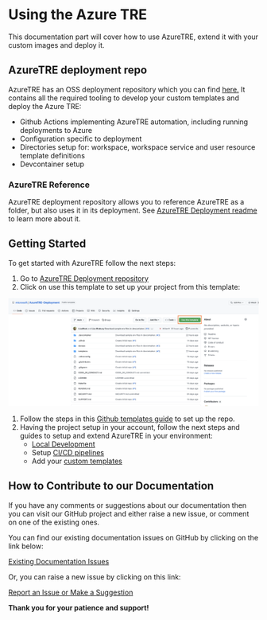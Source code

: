 # Using the Azure TRE

This documentation part will cover how to use AzureTRE, extend it with your custom images and deploy it.

## AzureTRE deployment repo

AzureTRE has an OSS deployment repository which you can find [here.](https://github.com/microsoft/AzureTRE-Deployment)
It contains all the required tooling to develop your custom templates and deploy the Azure TRE:

- Github Actions implementing AzureTRE automation, including running deployments to Azure
- Configuration specific to deployment
- Directories setup for: workspace, workspace service and user resource template definitions
- Devcontainer setup

### AzureTRE Reference

AzureTRE deployment repository allows you to reference AzureTRE as a folder, but also uses it in its deployment. See [AzureTRE Deployment readme](https://github.com/microsoft/AzureTRE-Deployment) to learn more about it.

## Getting Started

To get started with AzureTRE follow the next steps:

1. Go to [AzureTRE Deployment repository](https://github.com/microsoft/AzureTRE-Deployment)
1. Click on use this template to set up your project from this template:

[![Use AzureTRE Deployment template](../assets/using-tre/use_template.png)](../assets/using-tre/use_template.png)

1. Follow the steps in this [Github templates guide](https://docs.github.com/en/repositories/creating-and-managing-repositories/creating-a-repository-from-a-template) to set up the repo.
1. Having the project setup in your account, follow the next steps and guides to setup and extend AzureTRE in your environment:
    - [Local Development](local-development/index.md)
    - Setup [CI/CD pipelines](pipelines/index.md)
    - Add your [custom templates](templates/index.md)

## How to Contribute to our Documentation

If you have any comments or suggestions about our documentation then you can visit our GitHub project and either raise a new issue, or comment on one of the existing ones.

You can find our existing documentation issues on GitHub by clicking on the link below:

[Existing Documentation Issues](https://github.com/microsoft/AzureTRE/issues?q=is%3Aissue+is%3Aopen+label%3Adocumentation)

Or, you can raise a new issue by clicking on this link:

[Report an Issue or Make a Suggestion](https://github.com/microsoft/AzureTRE/issues/new/choose)

**Thank you for your patience and support!**
